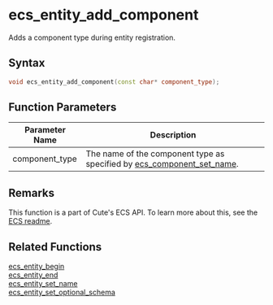 # ecs_entity_add_component

Adds a component type during entity registration.

## Syntax

```cpp
void ecs_entity_add_component(const char* component_type);
```

## Function Parameters

Parameter Name | Description
--- | ---
component_type | The name of the component type as specified by [ecs_component_set_name](https://github.com/RandyGaul/cute_framework/blob/master/docs/ecs/ecs_component_set_name.md).

## Remarks

This function is a part of Cute's ECS API. To learn more about this, see the [ECS readme](https://github.com/RandyGaul/cute_framework/blob/master/docs/ecs/README.md).

## Related Functions

[ecs_entity_begin](https://github.com/RandyGaul/cute_framework/blob/master/docs/ecs/ecs_entity_begin.md)  
[ecs_entity_end](https://github.com/RandyGaul/cute_framework/blob/master/docs/ecs/ecs_entity_end.md)  
[ecs_entity_set_name](https://github.com/RandyGaul/cute_framework/blob/master/docs/ecs/ecs_entity_set_name.md)  
[ecs_entity_set_optional_schema](https://github.com/RandyGaul/cute_framework/blob/master/docs/ecs/ecs_entity_set_optional_schema.md)  
